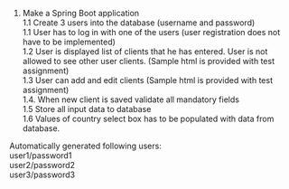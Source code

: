 1. Make a Spring Boot application <br />
1.1 Create 3 users into the database (username and password) <br />
1.1 User has to log in with one of the users (user registration does not have to be implemented) <br />
1.2 User is displayed list of clients that he has entered. User is not allowed to see other user clients. (Sample html is provided with test assignment) <br />
1.3 User can add and edit clients (Sample html is provided with test assignment) <br />
1.4. When new client is saved validate all mandatory fields <br />
1.5 Store all input data to database <br />
1.6 Values of country select box has to be populated with data from database. <br />

Automatically generated following users: <br />
user1/password1 <br />
user2/password2 <br />
user3/password3 <br />
